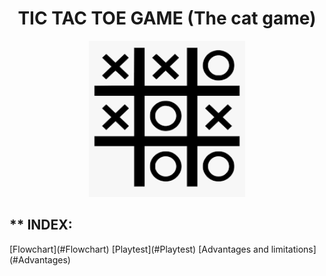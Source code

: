 <div align= "center">

<h1> TIC TAC TOE GAME (The cat game) </h1>
<img src="https://github.com/UP210923/UP210923_CPP/blob/main/imagenes/gato.png" height="250" width="250">
</div align="center">

<h2>** INDEX:</h2> 
[Flowchart](#Flowchart)  
[Playtest](#Playtest)  
[Advantages and limitations](#Advantages)  

